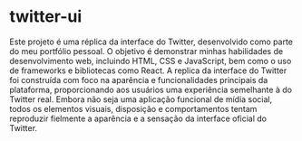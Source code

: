 # twitter-ui
 Este projeto é uma réplica da interface do Twitter, desenvolvido como parte do meu portfólio pessoal. O objetivo é demonstrar minhas habilidades de desenvolvimento web, incluindo HTML, CSS e JavaScript, bem como o uso de frameworks e bibliotecas como React.  A replica da interface do Twitter foi construída com foco na aparência e funcionalidades principais da plataforma, proporcionando aos usuários uma experiência semelhante à do Twitter real. Embora não seja uma aplicação funcional de mídia social, todos os elementos visuais, disposição e comportamentos tentam reproduzir fielmente a aparência e a sensação da interface oficial do Twitter.
